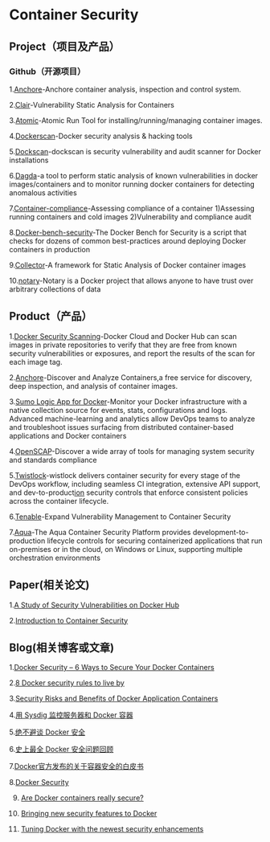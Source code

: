 # Container Security
## Project（项目及产品）
### Github（开源项目）
1.[Anchore][1]-Anchore container analysis, inspection and control system. 

2.[Clair][2]-Vulnerability Static Analysis for Containers 

3.[Atomic][3]-Atomic Run Tool for installing/running/managing container images. 

4.[Dockerscan][4]-Docker security analysis & hacking tools 

5.[Dockscan][5]-dockscan is security vulnerability and audit scanner for Docker installations 

6.[Dagda][6]-a tool to perform static analysis of known vulnerabilities in docker images/containers and to monitor running docker containers for detecting anomalous activities 

7.[Container-compliance][7]-Assessing compliance of a container 
1)Assessing running containers and cold images
2)Vulnerability and compliance audit

8.[Docker-bench-security][8]-The Docker Bench for Security is a script that checks for dozens of common best-practices around deploying Docker containers in production

9.[Collector][9]-A framework for Static Analysis of Docker container images 

10.[notary][10]-Notary is a Docker project that allows anyone to have trust over arbitrary collections of data


## Product（产品）
1.[Docker Security Scanning][11]-Docker Cloud and Docker Hub can scan images in private repositories to verify that they are free from known security vulnerabilities or exposures, and report the results of the scan for each image tag.

2.[Anchore][12]-Discover and Analyze Containers,a free service for discovery, deep inspection, and analysis of container images.

3.[Sumo Logic App for Docker][13]-Monitor your Docker infrastructure with a native collection source for events, stats, configurations and logs. Advanced machine-learning and analytics allow DevOps teams to analyze and troubleshoot issues surfacing from distributed container-based applications and Docker containers

4.[OpenSCAP][14]-Discover a wide array of tools for managing system security and standards compliance

5.[Twistlock][15]-wistlock delivers container security for every stage of the DevOps workflow, including seamless CI integration, extensive API support, and dev-to-product[ion][16] security controls that enforce consistent policies across the container lifecycle.

6.[Tenable][17]-Expand Vulnerability Management to Container Security

7.[Aqua][18]-The Aqua Container Security Platform provides development-to-production lifecycle controls for securing containerized applications that run on-premises or in the cloud, on Windows or Linux, supporting multiple orchestration environments
## Paper(相关论文)
1.[A Study of Security Vulnerabilities on Docker Hub][19]

2.[Introduction to Container Security][20]


## Blog(相关博客或文章)
1.[Docker Security – 6 Ways to Secure Your Docker Containers][21]

2.[8 Docker security rules to live by][22]

3.[Security Risks and Benefits of Docker Application Containers][23]

4.[用 Sysdig 监控服务器和 Docker 容器][24]

5.[绝不避谈 Docker 安全][25] 

6.[史上最全 Docker 安全问题回顾][26]

7.[Docker官方发布的关于容器安全的白皮书][27] 

8.[Docker Security][28]

9. [Are Docker containers really secure?][29]

10. [Bringing new security features to Docker][30]

11. [Tuning Docker with the newest security enhancements][31]


  [1]: https://github.com/anchore/anchore
  [2]: https://github.com/coreos/clair
  [3]: https://github.com/projectatomic/atomic
  [4]: https://github.com/cr0hn/dockerscan
  [5]: https://github.com/kost/dockscan
  [6]: https://github.com/eliasgranderubio/dagda
  [7]: https://github.com/OpenSCAP/container-compliance
  [8]: https://github.com/docker/docker-bench-security
  [9]: https://github.com/banyanops/collector
  [10]: https://github.com/docker/notary
  [11]: https://docs.docker.com/docker-cloud/builds/image-scan/
  [12]: https://anchore.io
  [13]: https://www.sumologic.com/application/docker/
  [14]: https://www.open-scap.org/
  [15]: https://www.twistlock.com/
  [16]: http://blog.daocloud.io/a-look-back-at-one-year-of-docker-security/?utm_source=tuicool&utm_medium=referral
  [17]: https://www.tenable.com/products/tenable-io/container-security?utm_source=google&utm_medium=cpc&utm_term=container%20security&utm_content=188477666387&utm_campaign=emea-en-vulnerabilitymanagement&utm_promoter=tenable
  [18]: https://www.aquasec.com/
  [19]: https://blog.acolyer.org/2017/04/03/a-study-of-security-vulnerabilities-on-docker-hub/
  [20]: https://github.com/docker/notary/blob/master/docs/resources/ncc_docker_notary_audit_2015_07_31.pdf
  [21]: https://www.sumologic.com/blog/security/securing-docker-containers/
  [22]: http://www.infoworld.com/article/3154711/security/8-docker-security-rules-to-live-by.html
  [23]: https://zeltser.com/security-risks-and-benefits-of-docker-application/
  [24]: https://www.ibm.com/developerworks/cn/linux/1607_caoyq_sysdig/index.html
  [25]: https://mp.weixin.qq.com/s/IN_JJhg_oG7ILVjNj-UexA
  [26]: http://blog.daocloud.io/a-look-back-at-one-year-of-docker-security/?utm_source=tuicool&utm_medium=referral
  [27]: http://dockone.io/article/808
  [28]: https://www.docker.com/docker-security
  [29]: https://opensource.com/business/14/7/docker-security-selinux
  [30]: https://opensource.com/business/14/9/security-for-docker
  [31]: https://opensource.com/business/15/3/docker-security-tuning
